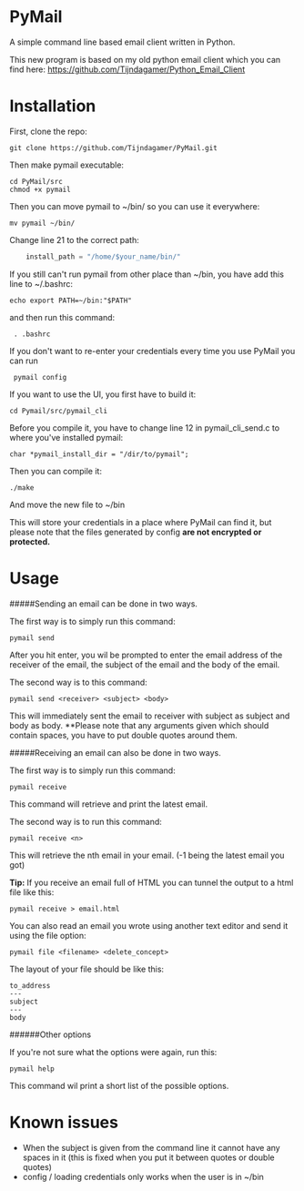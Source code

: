 # PyMail
A simple command line based email client written in Python.

This new program is based on my old python email client which you can find here: https://github.com/Tijndagamer/Python_Email_Client

# Installation

First, clone the repo:

    git clone https://github.com/Tijndagamer/PyMail.git
    
Then make pymail executable:

    cd PyMail/src
    chmod +x pymail
    
Then you can move pymail to ~/bin/ so you can use it everywhere:

    mv pymail ~/bin/

Change line 21 to the correct path:

```python
    install_path = "/home/$your_name/bin/"
```

If you still can't run pymail from other place than ~/bin, you have add this line to ~/.bashrc:

    echo export PATH=~/bin:"$PATH"
    
and then run this command:

     . .bashrc
    
If you don't want to re-enter your credentials every time you use PyMail you can run

     pymail config

If you want to use the UI, you first have to build it:

    cd Pymail/src/pymail_cli

Before you compile it, you have to change line 12 in pymail_cli_send.c to where you've installed pymail:

    char *pymail_install_dir = "/dir/to/pymail";

Then you can compile it:

    ./make

And move the new file to ~/bin
     
This will store your credentials in a place where PyMail can find it, but please note that the files generated by config **are not encrypted or protected.** 

# Usage

#####Sending an email can be done in two ways.

The first way is to simply run this command:

    pymail send
    
After you hit enter, you wil be prompted to enter the email address of the receiver of the email, the subject of the email and the body of the email.

The second way is to this command:

    pymail send <receiver> <subject> <body>
    
This will immediately sent the email to receiver with subject as subject and body as body.
**Please note that any arguments given which should contain spaces, you have to put double quotes around them.

#####Receiving an email can also be done in two ways.

The first way is to simply run this command:

    pymail receive
    
This command will retrieve and print the latest email.

The second way is to run this command:

    pymail receive <n>
    
This will retrieve the nth email in your email. (-1 being the latest email you got)

**Tip:** If you receive an email full of HTML you can tunnel the output to a html file like this:

    pymail receive > email.html

You can also read an email you wrote using another text editor and send it using the file option:

    pymail file <filename> <delete_concept>

The layout of your file should be like this:

    to_address
    ---
    subject
    ---
    body


######Other options

If you're not sure what the options were again, run this:

    pymail help
    
This command wil print a short list of the possible options.

# Known issues

* When the subject is given from the command line it cannot have any spaces in it (this is fixed when you put it between quotes or double quotes)
* config / loading credentials only works when the user is in ~/bin
